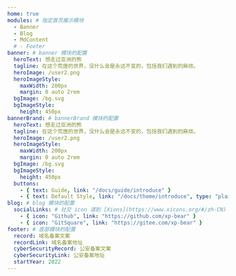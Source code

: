 ```yaml
---
home: true
modules: # 指定首页展示模块
  - Banner
  - Blog
  - MdContent
  # - Footer
banner: # banner 模块的配置
  heroText: 想走过亚洲的熊
  tagline: 在这个荒唐的世界，没什么会是永远不变的，包括我们遇到的麻烦。
  heroImage: /user2.png
  heroImageStyle:
    maxWidth: 200px
    margin: 0 auto 2rem
  bgImage: /bg.svg
  bgImageStyle:
    height: 450px
bannerBrand: # bannerBrand 模块的配置
  heroText: 想走过亚洲的熊
  tagline: 在这个荒唐的世界，没什么会是永远不变的，包括我们遇到的麻烦。
  heroImage: /user2.png
  heroImageStyle:
    maxWidth: 200px
    margin: 0 auto 2rem
  bgImage: /bg.svg
  bgImageStyle:
    height: 450px
  buttons:
    - { text: Guide, link: "/docs/guide/introduce" }
    - { text: Default Style, link: "/docs/theme/introduce", type: "plain" }
blog: # blog 模块的配置
  socialLinks: # 社交 icon 请到 [Xions](https://www.xicons.org/#/zh-CN) 页面的 tabler 下获取，复制名称即可
    - { icon: "Github", link: "https://github.com/xp-bear" }
    - { icon: "GitSquare", link: "https://gitee.com/xp-bear" }
footer: # 底部模块的配置
  record: 域名备案文案
  recordLink: 域名备案地址
  cyberSecurityRecord: 公安备案文案
  cyberSecurityLink: 公安备案地址
  startYear: 2022
---
```

